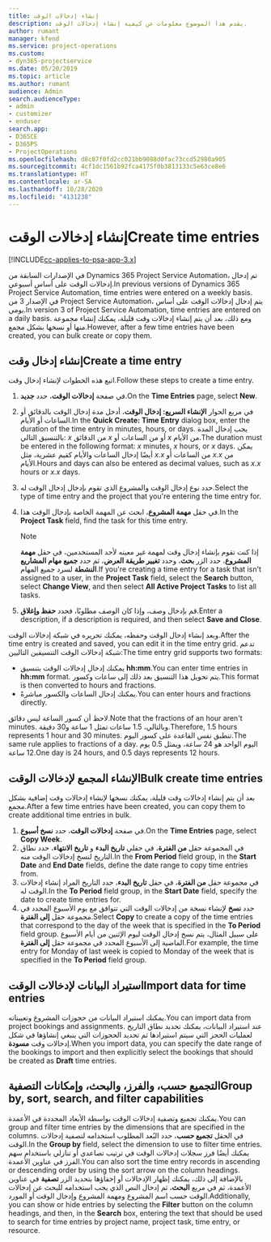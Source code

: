 ```yaml
---
title: إنشاء إدخالات الوقت
description: يقدم هذا الموضوع معلومات عن كيفية إنشاء إدخالات الوقت.
author: rumant
manager: kfend
ms.service: project-operations
ms.custom:
- dyn365-projectservice
ms.date: 05/20/2019
ms.topic: article
ms.author: rumant
audience: Admin
search.audienceType:
- admin
- customizer
- enduser
search.app:
- D365CE
- D365PS
- ProjectOperations
ms.openlocfilehash: d8c87f0fd2cc021bb9088d0fac73ccd52980a905
ms.sourcegitcommit: 4cf1dc1561b92fca4175f0b3813133c5e63ce8e6
ms.translationtype: HT
ms.contentlocale: ar-SA
ms.lasthandoff: 10/28/2020
ms.locfileid: "4131238"
---
```

# <a name="create-time-entries"></a><span data-ttu-id="098a7-103">إنشاء إدخالات الوقت</span><span class="sxs-lookup"><span data-stu-id="098a7-103">Create time entries</span></span>

[!INCLUDE[cc-applies-to-psa-app-3.x](../includes/cc-applies-to-psa-app-3x.md)]

<span data-ttu-id="098a7-104">في الإصدارات السابقة من Dynamics 365 Project Service Automation، تم إدخال إدخالات الوقت على أساس أسبوعي.</span><span class="sxs-lookup"><span data-stu-id="098a7-104">In previous versions of Dynamics 365 Project Service Automation, time entries were entered on a weekly basis.</span></span> <span data-ttu-id="098a7-105">في الإصدار 3 من Project Service Automation، يتم إدخال إدخالات الوقت على أساس يومي.</span><span class="sxs-lookup"><span data-stu-id="098a7-105">In version 3 of Project Service Automation, time entries are entered on a daily basis.</span></span> <span data-ttu-id="098a7-106">ومع ذلك، بعد أن يتم إنشاء إدخالات وقت قليلة، يمكنك إنشاء مجموعة منها أو نسخها بشكل مجمع.</span><span class="sxs-lookup"><span data-stu-id="098a7-106">However, after a few time entries have been created, you can bulk create or copy them.</span></span>

## <a name="create-a-time-entry"></a><span data-ttu-id="098a7-107">إنشاء إدخال وقت</span><span class="sxs-lookup"><span data-stu-id="098a7-107">Create a time entry</span></span>

<span data-ttu-id="098a7-108">اتبع هذه الخطوات لإنشاء إدخال وقت.</span><span class="sxs-lookup"><span data-stu-id="098a7-108">Follow these steps to create a time entry.</span></span>

1. <span data-ttu-id="098a7-109">في صفحة **إدخالات الوقت**، حدد **جديد**.</span><span class="sxs-lookup"><span data-stu-id="098a7-109">On the **Time Entries** page, select **New**.</span></span>
2. <span data-ttu-id="098a7-110">في مربع الحوار **الإنشاء السريع: إدخال الوقت**، أدخل مدة إدخال الوقت بالدقائق أو الساعات أو الأيام.</span><span class="sxs-lookup"><span data-stu-id="098a7-110">In the **Quick Create: Time Entry** dialog box, enter the duration of the time entry in minutes, hours, or days.</span></span> <span data-ttu-id="098a7-111">يجب إدخال المدة بالتنسيق التالي: *x* من الدقائق *x* أو من الساعات أو *x* من الأيام.</span><span class="sxs-lookup"><span data-stu-id="098a7-111">The duration must be entered in the following format: *x* minutes, *x* hours, or *x* days.</span></span> <span data-ttu-id="098a7-112">يمكن أيضًا إدخال الساعات والأيام كقيم عشرية، مثل *x.x* من الساعات أو *x.x* من الأيام.</span><span class="sxs-lookup"><span data-stu-id="098a7-112">Hours and days can also be entered as decimal values, such as *x.x* hours or *x.x* days.</span></span>
3. <span data-ttu-id="098a7-113">حدد نوع إدخال الوقت والمشروع الذي تقوم بإدخال إدخال الوقت له.</span><span class="sxs-lookup"><span data-stu-id="098a7-113">Select the type of time entry and the project that you're entering the time entry for.</span></span>
4. <span data-ttu-id="098a7-114">في حقل **مهمة المشروع**، ابحث عن المهمة الخاصة بإدخال الوقت هذا.</span><span class="sxs-lookup"><span data-stu-id="098a7-114">In the **Project Task** field, find the task for this time entry.</span></span>

    > [!NOTE]
    > <span data-ttu-id="098a7-115">إذا كنت تقوم بإنشاء إدخال وقت لمهمة غير معينه لأحد المستخدمين، في حقل **مهمة المشروع**، حدد الزر **بحث**، وحدد **تغيير طريقة العرض**، ثم حدد **جميع مهام المشاريع النشطة** لسرد جميع المهام.</span><span class="sxs-lookup"><span data-stu-id="098a7-115">If you're creating a time entry for a task that isn't assigned to a user, in the **Project Task** field, select the **Search** button, select **Change View**, and then select **All Active Project Tasks** to list all tasks.</span></span>

5. <span data-ttu-id="098a7-116">قم بإدخال وصف، وإذا كان الوصف مطلوبًا، فحدد **حفظ وإغلاق**.</span><span class="sxs-lookup"><span data-stu-id="098a7-116">Enter a description, if a description is required, and then select **Save and Close**.</span></span>

<span data-ttu-id="098a7-117">وبعد إنشاء إدخال الوقت وحفظه، يمكنك تحريره في شبكة إدخالات الوقت.</span><span class="sxs-lookup"><span data-stu-id="098a7-117">After the time entry is created and saved, you can edit it in the time entry grid.</span></span> <span data-ttu-id="098a7-118">تدعم شبكة إدخالات الوقت التنسيقين التاليين:</span><span class="sxs-lookup"><span data-stu-id="098a7-118">The time entry grid supports two formats:</span></span>

- <span data-ttu-id="098a7-119">يمكنك إدخال إدخالات الوقت بتنسيق **hh:mm**.</span><span class="sxs-lookup"><span data-stu-id="098a7-119">You can enter time entries in **hh:mm** format.</span></span> <span data-ttu-id="098a7-120">يتم تحويل هذا التنسيق بعد ذلك إلى ساعات وكسور.</span><span class="sxs-lookup"><span data-stu-id="098a7-120">This format is then converted to hours and fractions.</span></span>
- <span data-ttu-id="098a7-121">يمكنك إدخال الساعات والكسور مباشرةً.</span><span class="sxs-lookup"><span data-stu-id="098a7-121">You can enter hours and fractions directly.</span></span>

<span data-ttu-id="098a7-122">لاحظ أن كسور الساعة ليس دقائق.</span><span class="sxs-lookup"><span data-stu-id="098a7-122">Note that the fractions of an hour aren't minutes.</span></span> <span data-ttu-id="098a7-123">وبالتالي، 1.5 ساعات تمثل 1 ساعة و30 دقيقة.</span><span class="sxs-lookup"><span data-stu-id="098a7-123">Therefore, 1.5 hours represents 1 hour and 30 minutes.</span></span> <span data-ttu-id="098a7-124">تنطبق نفس القاعدة على كسور اليوم.</span><span class="sxs-lookup"><span data-stu-id="098a7-124">The same rule applies to fractions of a day.</span></span> <span data-ttu-id="098a7-125">اليوم الواحد هو 24 ساعة، ويمثل 0.5 يوم 12 ساعة.</span><span class="sxs-lookup"><span data-stu-id="098a7-125">One day is 24 hours, and 0.5 days represents 12 hours.</span></span>

## <a name="bulk-create-time-entries"></a><span data-ttu-id="098a7-126">الإنشاء المجمع لإدخالات الوقت</span><span class="sxs-lookup"><span data-stu-id="098a7-126">Bulk create time entries</span></span>

<span data-ttu-id="098a7-127">بعد أن يتم إنشاء إدخالات وقت قليلة، يمكنك نسخها لإنشاء إدخالات وقت إضافية بشكل مجمع.</span><span class="sxs-lookup"><span data-stu-id="098a7-127">After a few time entries have been created, you can copy them to create additional time entries in bulk.</span></span>

1. <span data-ttu-id="098a7-128">في صفحة **إدخالات الوقت**، حدد **نسخ أسبوع**.</span><span class="sxs-lookup"><span data-stu-id="098a7-128">On the **Time Entries** page, select **Copy Week**.</span></span>
2. <span data-ttu-id="098a7-129">في المجموعة حقل **من الفترة**، في حقلي **تاريخ البدء** و **تاريخ الانتهاء**، حدد نطاق التاريخ لنسخ إدخالات الوقت منه.</span><span class="sxs-lookup"><span data-stu-id="098a7-129">In the **From Period** field group, in the **Start Date** and **End Date** fields, define the date range to copy time entries from.</span></span>
3. <span data-ttu-id="098a7-130">في مجموعة حقل **من الفترة**، في حقل **تاريخ البدء**، حدد التاريخ المراد إنشاء إدخالات الوقت له.</span><span class="sxs-lookup"><span data-stu-id="098a7-130">In the **To Period** field group, in the **Start Date** field, specify the date to create time entries for.</span></span>
4. <span data-ttu-id="098a7-131">حدد **نسخ** لإنشاء نسخة من إدخالات الوقت التي تتوافق مع يوم الأسبوع المحدد في مجموعة حقل **إلى الفترة**.</span><span class="sxs-lookup"><span data-stu-id="098a7-131">Select **Copy** to create a copy of the time entries that correspond to the day of the week that is specified in the **To Period** field group.</span></span> <span data-ttu-id="098a7-132">على سبيل المثال، يتم نسخ إدخال الوقت ليوم الإثنين من أيام الأسبوع الماضية إلى الأسبوع المحدد في مجموعة حقل **إلى الفترة**.</span><span class="sxs-lookup"><span data-stu-id="098a7-132">For example, the time entry for Monday of last week is copied to Monday of the week that is specified in the **To Period** field group.</span></span>

## <a name="import-data-for-time-entries"></a><span data-ttu-id="098a7-133">استيراد البيانات لإدخالات الوقت</span><span class="sxs-lookup"><span data-stu-id="098a7-133">Import data for time entries</span></span>

<span data-ttu-id="098a7-134">يمكنك استيراد البيانات من حجوزات المشروع وتعييناته.</span><span class="sxs-lookup"><span data-stu-id="098a7-134">You can import data from project bookings and assignments.</span></span> <span data-ttu-id="098a7-135">عند استيراد البيانات، يمكنك تحديد نطاق التاريخ لعمليات الحجز التي سيتم استيرادها ثم تحديد الحجوزات التي ينبغي إنشاؤها في شكل إدخالات وقت **مسودة**.</span><span class="sxs-lookup"><span data-stu-id="098a7-135">When you import data, you can specify the date range of the bookings to import and then explicitly select the bookings that should be created as **Draft** time entries.</span></span>

## <a name="group-by-sort-search-and-filter-capabilities"></a><span data-ttu-id="098a7-136">التجميع حسب، والفرز، والبحث، وإمكانات التصفية</span><span class="sxs-lookup"><span data-stu-id="098a7-136">Group by, sort, search, and filter capabilities</span></span>

<span data-ttu-id="098a7-137">يمكنك تجميع وتصفية إدخالات الوقت بواسطة الأبعاد المحددة في الأعمدة.</span><span class="sxs-lookup"><span data-stu-id="098a7-137">You can group and filter time entries by the dimensions that are specified in the columns.</span></span> <span data-ttu-id="098a7-138">في الحقل **تجميع حسب**، حدد البُعد المطلوب استخدامه لتصفية إدخالات الوقت.</span><span class="sxs-lookup"><span data-stu-id="098a7-138">In the **Group by** field, select the dimension to use to filter time entries.</span></span> <span data-ttu-id="098a7-139">يمكنك أيضًا فرز سجلات إدخالات الوقت في ترتيب تصاعدي أو تنازلي باستخدام سهم الفرز في عناوين الأعمدة.</span><span class="sxs-lookup"><span data-stu-id="098a7-139">You can also sort the time entry records in ascending or descending order by using the sort arrow on the column headings.</span></span> <span data-ttu-id="098a7-140">بالإضافة إلى ذلك، يمكنك إظهار الإدخالات أو إخفاؤها بتحديد الزر **تصفية** في عناوين الأعمدة، ثم في مربع **البحث**، ثم إدخال النص الذي يجب استخدامه للبحث عن إدخالات الوقت حسب اسم المشروع ومهمة المشروع وإدخال الوقت أو المورد.</span><span class="sxs-lookup"><span data-stu-id="098a7-140">Additionally, you can show or hide entries by selecting the **Filter** button on the column headings, and then, in the **Search** box, entering the text that should be used to search for time entries by project name, project task, time entry, or resource.</span></span>
